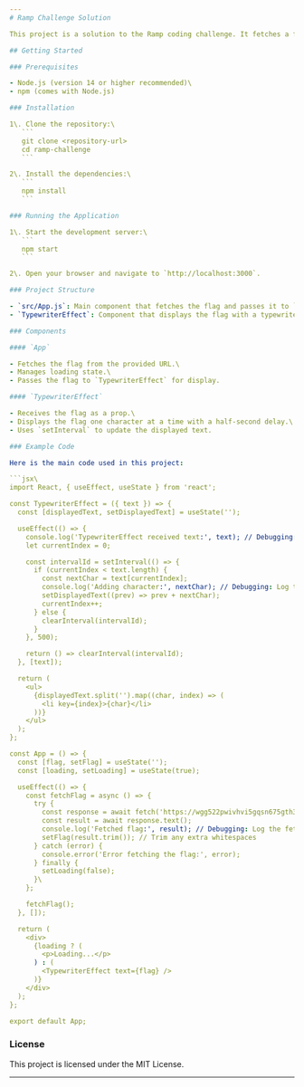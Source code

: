 ```yaml
---
# Ramp Challenge Solution

This project is a solution to the Ramp coding challenge. It fetches a flag from a given URL and displays it with a typewriter effect using React.

## Getting Started

### Prerequisites

- Node.js (version 14 or higher recommended)\
- npm (comes with Node.js)

### Installation

1\. Clone the repository:\
   ```
   git clone <repository-url>
   cd ramp-challenge
   ```

2\. Install the dependencies:\
   ```
   npm install
   ```

### Running the Application

1\. Start the development server:\
   ```
   npm start
   ```

2\. Open your browser and navigate to `http://localhost:3000`.

### Project Structure

- `src/App.js`: Main component that fetches the flag and passes it to `TypewriterEffect`.\
- `TypewriterEffect`: Component that displays the flag with a typewriter effect.

### Components

#### `App`

- Fetches the flag from the provided URL.\
- Manages loading state.\
- Passes the flag to `TypewriterEffect` for display.

#### `TypewriterEffect`

- Receives the flag as a prop.\
- Displays the flag one character at a time with a half-second delay.\
- Uses `setInterval` to update the displayed text.

### Example Code

Here is the main code used in this project:

```jsx\
import React, { useEffect, useState } from 'react';

const TypewriterEffect = ({ text }) => {
  const [displayedText, setDisplayedText] = useState('');

  useEffect(() => {
    console.log('TypewriterEffect received text:', text); // Debugging: Log the received text\
    let currentIndex = 0;

    const intervalId = setInterval(() => {
      if (currentIndex < text.length) {
        const nextChar = text[currentIndex];
        console.log('Adding character:', nextChar); // Debugging: Log the next character\
        setDisplayedText((prev) => prev + nextChar);
        currentIndex++;
      } else {
        clearInterval(intervalId);
      }
    }, 500);

    return () => clearInterval(intervalId);
  }, [text]);

  return (
    <ul>
      {displayedText.split('').map((char, index) => (
        <li key={index}>{char}</li>
      ))}
    </ul>
  );
};

const App = () => {
  const [flag, setFlag] = useState('');
  const [loading, setLoading] = useState(true);

  useEffect(() => {
    const fetchFlag = async () => {
      try {
        const response = await fetch('https://wgg522pwivhvi5gqsn675gth3q0otdja.lambda-url.us-east-1.on.aws/646973');
        const result = await response.text();
        console.log('Fetched flag:', result); // Debugging: Log the fetched flag
        setFlag(result.trim()); // Trim any extra whitespaces
      } catch (error) {
        console.error('Error fetching the flag:', error);
      } finally {
        setLoading(false);
      }\
    };

    fetchFlag();
  }, []);

  return (
    <div>
      {loading ? (
        <p>Loading...</p>
      ) : (
        <TypewriterEffect text={flag} />
      )}
    </div>
  );
};

export default App;
```

### License

This project is licensed under the MIT License.

---
```

